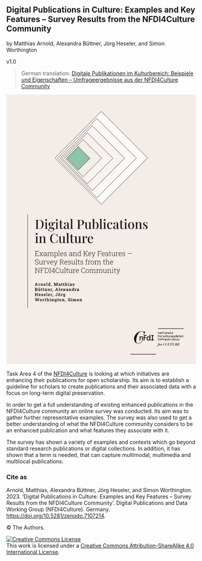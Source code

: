 ## Digital Publications in Culture: Examples and Key Features – Survey Results from the NFDI4Culture Community

by Matthias Arnold, Alexandra Büttner, Jörg Heseler, and Simon Worthington

v1.0

 > German translation: [Digitale Publikationen im Kulturbereich: Beispiele und Eigenschaften – Umfrageergebnisse aus der NFDI4Culture Community](https://tibhannover.github.io/digitale-publikationen-im-kulturbereich-umfrageergebnisse/)

<picture>
 <source media="(prefers-color-scheme: dark)" srcset="cover/cover-small.jpg">
 <source media="(prefers-color-scheme: light)" srcset="cover/cover-small.jpg">
 <img alt="publication cover" src="cover/cover-small.jpg">
</picture>

Task Area 4 of the [NFDI4Culture](https://nfdi4culture.de/) is looking at which initiatives are enhancing their publications for open scholarship. Its aim is to establish a guideline for scholars to create publications and their associated data with a focus on long-term digital preservation.

In order to get a full understanding of existing enhanced publications in the NFDI4Culture community an online survey was conducted. Its aim was to gather further representative examples. The survey was also used to get a better understanding of what the NFDI4Culture community considers to be an enhanced publication and what features they associate with it.

The survey has shown a variety of examples and contexts which go beyond standard research publications or digital collections. In addition, it has shown that a term is needed, that can capture multimodal, multimedia and multilocal publications.

### Cite as

Arnold, Matthias, Alexandra Büttner, Jörg Heseler, and Simon Worthington. 2023. ‘Digital Publications in Culture: Examples and Key Features – Survey Results from the NFDI4Culture Community’. Digital Publications and Data Working Group (NFDI4Culture). Germany. https://doi.org/10.5281/zenodo.7107214.

© The Authors. 

<a rel="license" href="http://creativecommons.org/licenses/by-sa/4.0/"><img alt="Creative Commons License" style="border-width:0" src="https://i.creativecommons.org/l/by-sa/4.0/88x31.png" /></a><br />This work is licensed under a <a rel="license" href="http://creativecommons.org/licenses/by-sa/4.0/">Creative Commons Attribution-ShareAlike 4.0 International License</a>.

